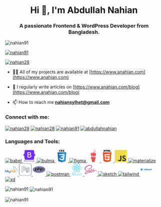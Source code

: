 <h1 align="center">Hi 👋, I'm Abdullah Nahian</h1>
<h3 align="center">A passionate Frontend & WordPress Developer from Bangladesh.</h3>

<p align="left"> <img src="https://komarev.com/ghpvc/?username=nahian91&label=Profile%20views&color=0e75b6&style=flat" alt="nahian91" /> </p>

<p align="left"> <a href="https://github.com/ryo-ma/github-profile-trophy"><img src="https://github-profile-trophy.vercel.app/?username=nahian91" alt="nahian91" /></a> </p>

<p align="left"> <a href="https://twitter.com/nahian28" target="blank"><img src="https://img.shields.io/twitter/follow/nahian28?logo=twitter&style=for-the-badge" alt="nahian28" /></a> </p>

- 👨‍💻 All of my projects are available at [https://www.anahian.com](https://www.anahian.com)

- 📝 I regularly write articles on [https://www.anahian.com/blog](https://www.anahian.com/blog)

- 📫 How to reach me **nahiansylhet@gmail.com**

<h3 align="left">Connect with me:</h3>
<p align="left">
<a href="https://codepen.io/nahian28" target="blank"><img align="center" src="https://cdn.jsdelivr.net/npm/simple-icons@3.0.1/icons/codepen.svg" alt="nahian28" height="30" width="40" /></a>
<a href="https://twitter.com/nahian28" target="blank"><img align="center" src="https://cdn.jsdelivr.net/npm/simple-icons@3.0.1/icons/twitter.svg" alt="nahian28" height="30" width="40" /></a>
<a href="https://linkedin.com/in/nahian91" target="blank"><img align="center" src="https://cdn.jsdelivr.net/npm/simple-icons@3.0.1/icons/linkedin.svg" alt="nahian91" height="30" width="40" /></a>
<a href="https://www.youtube.com/c/abdullahnahian" target="blank"><img align="center" src="https://cdn.jsdelivr.net/npm/simple-icons@3.0.1/icons/youtube.svg" alt="abdullahnahian" height="30" width="40" /></a>
</p>

<h3 align="left">Languages and Tools:</h3>
<p align="left"> <a href="https://babeljs.io/" target="_blank"> <img src="https://www.vectorlogo.zone/logos/babeljs/babeljs-icon.svg" alt="babel" width="40" height="40"/> </a> <a href="https://getbootstrap.com" target="_blank"> <img src="https://raw.githubusercontent.com/devicons/devicon/master/icons/bootstrap/bootstrap-plain-wordmark.svg" alt="bootstrap" width="40" height="40"/> </a> <a href="https://bulma.io/" target="_blank"> <img src="https://raw.githubusercontent.com/gilbarbara/logos/804dc257b59e144eaca5bc6ffd16949752c6f789/logos/bulma.svg" alt="bulma" width="40" height="40"/> </a> <a href="https://www.w3schools.com/css/" target="_blank"> <img src="https://raw.githubusercontent.com/devicons/devicon/master/icons/css3/css3-original-wordmark.svg" alt="css3" width="40" height="40"/> </a> <a href="https://www.figma.com/" target="_blank"> <img src="https://www.vectorlogo.zone/logos/figma/figma-icon.svg" alt="figma" width="40" height="40"/> </a> <a href="https://gulpjs.com" target="_blank"> <img src="https://raw.githubusercontent.com/devicons/devicon/master/icons/gulp/gulp-plain.svg" alt="gulp" width="40" height="40"/> </a> <a href="https://www.w3.org/html/" target="_blank"> <img src="https://raw.githubusercontent.com/devicons/devicon/master/icons/html5/html5-original-wordmark.svg" alt="html5" width="40" height="40"/> </a> <a href="https://developer.mozilla.org/en-US/docs/Web/JavaScript" target="_blank"> <img src="https://raw.githubusercontent.com/devicons/devicon/master/icons/javascript/javascript-original.svg" alt="javascript" width="40" height="40"/> </a> <a href="https://materializecss.com/" target="_blank"> <img src="https://raw.githubusercontent.com/prplx/svg-logos/5585531d45d294869c4eaab4d7cf2e9c167710a9/svg/materialize.svg" alt="materialize" width="40" height="40"/> </a> <a href="https://www.mysql.com/" target="_blank"> <img src="https://raw.githubusercontent.com/devicons/devicon/master/icons/mysql/mysql-original-wordmark.svg" alt="mysql" width="40" height="40"/> </a> <a href="https://www.photoshop.com/en" target="_blank"> <img src="https://raw.githubusercontent.com/devicons/devicon/master/icons/photoshop/photoshop-line.svg" alt="photoshop" width="40" height="40"/> </a> <a href="https://www.php.net" target="_blank"> <img src="https://raw.githubusercontent.com/devicons/devicon/master/icons/php/php-original.svg" alt="php" width="40" height="40"/> </a> <a href="https://postman.com" target="_blank"> <img src="https://www.vectorlogo.zone/logos/getpostman/getpostman-icon.svg" alt="postman" width="40" height="40"/> </a> <a href="https://reactjs.org/" target="_blank"> <img src="https://raw.githubusercontent.com/devicons/devicon/master/icons/react/react-original-wordmark.svg" alt="react" width="40" height="40"/> </a> <a href="https://sass-lang.com" target="_blank"> <img src="https://raw.githubusercontent.com/devicons/devicon/master/icons/sass/sass-original.svg" alt="sass" width="40" height="40"/> </a> <a href="https://www.sketch.com/" target="_blank"> <img src="https://www.vectorlogo.zone/logos/sketchapp/sketchapp-icon.svg" alt="sketch" width="40" height="40"/> </a> <a href="https://tailwindcss.com/" target="_blank"> <img src="https://www.vectorlogo.zone/logos/tailwindcss/tailwindcss-icon.svg" alt="tailwind" width="40" height="40"/> </a> <a href="https://webpack.js.org" target="_blank"> <img src="https://raw.githubusercontent.com/devicons/devicon/d00d0969292a6569d45b06d3f350f463a0107b0d/icons/webpack/webpack-original-wordmark.svg" alt="webpack" width="40" height="40"/> </a> <a href="https://www.adobe.com/products/xd.html" target="_blank"> <img src="https://cdn.worldvectorlogo.com/logos/adobe-xd.svg" alt="xd" width="40" height="40"/> </a> </p>

<p><img align="left" src="https://github-readme-stats.vercel.app/api/top-langs?username=nahian91&show_icons=true&locale=en&layout=compact" alt="nahian91" /></p>

<p>&nbsp;<img align="center" src="https://github-readme-stats.vercel.app/api?username=nahian91&show_icons=true&locale=en" alt="nahian91" /></p>

<p><img align="center" src="https://github-readme-streak-stats.herokuapp.com/?user=nahian91&" alt="nahian91" /></p>
